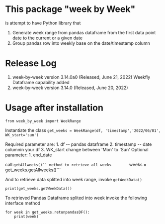 # This package "week by Week" 
is attempt to have Python library that 
1. Generate week range from pandas dataframe from the first
   data point date to the current or a given date
2. Group pandas row into weekly base on the date/timestamp column

# Release Log
1.  week-by-week  version 3.14.0a0 (Released, June 21, 2022) Weekfly Dataframe capability added
2.  week-by-week  version 3.14.0 (Released, June 20, 2022)


# Usage after installation
```from week_by_week import WeekRange```

Instantiate the class
```get_weeks = WeekRange(df, 'timestamp','2022/06/01', WK_start='sun')```

Required parameter are:
    1. df -- pandas dataframe
    2. timestamp -- date columnin your df
    3. WK_start change between 'Mon' to 'Sun'
Optional parameter:
    1. end_date

call ```getAllweeks()`` method to retrieve all weeks       
```weeks = get_weeks.getAllweeks()```


And to retrieve data splitted into week range,
invoke ```getWeekData()``` 

`print(get_weeks.getWeekData())`


To retrieved Pandas Dataframe splited into week
invoke the following interface method 
```
for week in get_weeks.retunpandasDF():
    print(week)

```



